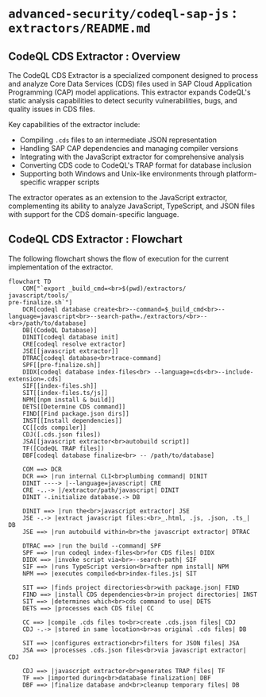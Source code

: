 # `advanced-security/codeql-sap-js` : `extractors/README.md`

## CodeQL CDS Extractor : Overview

The CodeQL CDS Extractor is a specialized component designed to process and analyze Core Data Services (CDS) files used in SAP Cloud Application Programming (CAP) model applications. This extractor expands CodeQL's static analysis capabilities to detect security vulnerabilities, bugs, and quality issues in CDS files.

Key capabilities of the extractor include:

- Compiling `.cds` files to an intermediate JSON representation
- Handling SAP CAP dependencies and managing compiler versions
- Integrating with the JavaScript extractor for comprehensive analysis
- Converting CDS code to CodeQL's TRAP format for database inclusion
- Supporting both Windows and Unix-like environments through platform-specific wrapper scripts

The extractor operates as an extension to the JavaScript extractor, complementing its ability to analyze JavaScript, TypeScript, and JSON files with support for the CDS domain-specific language.

## CodeQL CDS Extractor : Flowchart

The following flowchart shows the flow of execution for the current implementation of the extractor.

```mermaid
flowchart TD
    COM["`export _build_cmd=<br>$(pwd)/extractors/
javascript/tools/
pre-finalize.sh`"]
    DCR[codeql database create<br>--command=$_build_cmd<br>--language=javascript<br>--search-path=./extractors/<br>--<br>/path/to/database]
    DB[(CodeQL Database)]
    DINIT[codeql database init]
    CRE[codeql resolve extractor]
    JSE[[javascript extractor]]
    DTRAC[codeql database<br>trace-command]
    SPF[[pre-finalize.sh]]
    DIDX[codeql database index-files<br> --language=cds<br>--include-extension=.cds]
    SIF[[index-files.sh]]
    SIT[[index-files.ts/js]]
    NPM[[npm install & build]]
    DETS[[Determine CDS command]]
    FIND[[Find package.json dirs]]
    INST[[Install dependencies]]
    CC[[cds compiler]]
    CDJ([.cds.json files])
    JSA[[javascript extractor<br>autobuild script]]
    TF([CodeQL TRAP files])
    DBF[codeql database finalize<br> -- /path/to/database]

    COM ==> DCR
    DCR ==> |run internal CLI<br>plumbing command| DINIT
    DINIT ----> |--language=javascript| CRE
    CRE -..-> |/extractor/path/javascript| DINIT
    DINIT -.initialize database.-> DB

    DINIT ==> |run the<br>javascript extractor| JSE
    JSE -.-> |extract javascript files:<br>_.html, .js, .json, .ts_| DB
    JSE ==> |run autobuild within<br>the javascript extractor| DTRAC
    
    DTRAC ==> |run the build --command| SPF
    SPF ==> |run codeql index-files<br>for CDS files| DIDX
    DIDX ==> |invoke script via<br>--search-path| SIF
    SIF ==> |runs TypeScript version<br>after npm install| NPM
    NPM ==> |executes compiled<br>index-files.js| SIT
    
    SIT ==> |finds project directories<br>with package.json| FIND
    FIND ==> |install CDS dependencies<br>in project directories| INST
    SIT ==> |determines which<br>cds command to use| DETS
    DETS ==> |processes each CDS file| CC
    
    CC ==> |compile .cds files to<br>create .cds.json files| CDJ
    CDJ -.-> |stored in same location<br>as original .cds files| DB
    
    SIT ==> |configures extraction<br>filters for JSON files| JSA
    JSA ==> |processes .cds.json files<br>via javascript extractor| CDJ
    
    CDJ ==> |javascript extractor<br>generates TRAP files| TF
    TF ==> |imported during<br>database finalization| DBF
    DBF ==> |finalize database and<br>cleanup temporary files| DB
```
